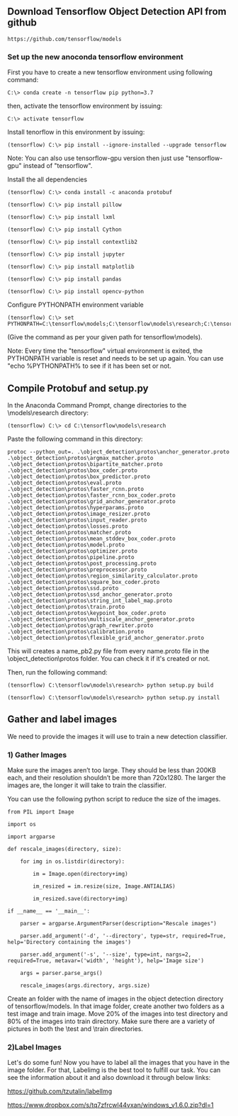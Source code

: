 ## Download Tensorflow Object Detection API from github

    https://github.com/tensorflow/models

### Set up the new anoconda tensorflow environment

First you have to create a new tensorflow environment using following command:

    C:\> conda create -n tensorflow pip python=3.7

then, activate the tensorflow environment by issuing:

    C:\> activate tensorflow

Install tenorflow in this environment by issuing:

    (tensorflow) C:\> pip install --ignore-installed --upgrade tensorflow

Note: You can also use tensorflow-gpu version then just use "tensorflow-gpu" instead of "tensorflow".

Install the all dependencies

    (tensorflow) C:\> conda install -c anaconda protobuf

    (tensorflow) C:\> pip install pillow

    (tensorflow) C:\> pip install lxml

    (tensorflow) C:\> pip install Cython

    (tensorflow) C:\> pip install contextlib2

    (tensorflow) C:\> pip install jupyter

    (tensorflow) C:\> pip install matplotlib

    (tensorflow) C:\> pip install pandas

    (tensorflow) C:\> pip install opencv-python

Configure PYTHONPATH environment variable

    (tensorflow) C:\> set PYTHONPATH=C:\tensorflow\models;C:\tensorflow\models\research;C:\tensorflow\models\research\slim

(Give the command as per your given path for tensorflow\models). 

Note: Every time the "tensorflow" virtual environment is exited, the PYTHONPATH variable is reset and needs to be set up again. You can use "echo %PYTHONPATH% to see if it has been set or not.

## Compile Protobuf and setup.py

In the Anaconda Command Prompt, change directories to the \models\research directory:

    (tensorflow) C:\> cd C:\tensorflow\models\research

Paste the following command in this directory:

    protoc --python_out=. .\object_detection\protos\anchor_generator.proto .\object_detection\protos\argmax_matcher.proto .\object_detection\protos\bipartite_matcher.proto        .\object_detection\protos\box_coder.proto .\object_detection\protos\box_predictor.proto .\object_detection\protos\eval.proto .\object_detection\protos\faster_rcnn.proto        .\object_detection\protos\faster_rcnn_box_coder.proto .\object_detection\protos\grid_anchor_generator.proto .\object_detection\protos\hyperparams.proto               .\object_detection\protos\image_resizer.proto .\object_detection\protos\input_reader.proto .\object_detection\protos\losses.proto .\object_detection\protos\matcher.proto .\object_detection\protos\mean_stddev_box_coder.proto .\object_detection\protos\model.proto .\object_detection\protos\optimizer.proto .\object_detection\protos\pipeline.proto .\object_detection\protos\post_processing.proto .\object_detection\protos\preprocessor.proto .\object_detection\protos\region_similarity_calculator.proto .\object_detection\protos\square_box_coder.proto .\object_detection\protos\ssd.proto .\object_detection\protos\ssd_anchor_generator.proto .\object_detection\protos\string_int_label_map.proto .\object_detection\protos\train.proto .\object_detection\protos\keypoint_box_coder.proto .\object_detection\protos\multiscale_anchor_generator.proto .\object_detection\protos\graph_rewriter.proto .\object_detection\protos\calibration.proto .\object_detection\protos\flexible_grid_anchor_generator.proto

This will creates a name_pb2.py file from every name.proto file in the \object_detection\protos folder. You can check it if it's created or not.

Then, run the following command:

    (tensorflow) C:\tensorflow\models\research> python setup.py build

    (tensorflow) C:\tensorflow\models\research> python setup.py install


## Gather and label images

We need to provide the images it will use to train a new detection classifier.

### 1) Gather Images

Make sure the images aren’t too large. They should be less than 200KB each, and their resolution shouldn’t be more than 720x1280. The larger the images are, the longer it will take to train the classifier. 

You can use the following python script to reduce the size of the images.


    from PIL import Image

    import os

    import argparse

    def rescale_images(directory, size):
    
        for img in os.listdir(directory):
        
            im = Image.open(directory+img)
            
            im_resized = im.resize(size, Image.ANTIALIAS)
            
            im_resized.save(directory+img)
            
    if __name__ == '__main__':
    
        parser = argparse.ArgumentParser(description="Rescale images")
        
        parser.add_argument('-d', '--directory', type=str, required=True, help='Directory containing the images')
        
        parser.add_argument('-s', '--size', type=int, nargs=2, required=True, metavar=('width', 'height'), help='Image size')
        
        args = parser.parse_args()
        
        rescale_images(args.directory, args.size)
    
    
Create an folder with the name of images in the object detection directory of tensorflow/models. In that image folder, create another two folders as a test image and train image. Move 20% of the images into test directory and 80% of the images into train directory. Make sure there are a variety of pictures in both the \test and \train directories.

### 2)Label Images

Let's do some fun! Now you have to label all the images that you have in the image folder. For that, Labelimg is the best tool to fulfill our task. 
You can see the information about it and also download it through below links:

https://github.com/tzutalin/labelImg

https://www.dropbox.com/s/tq7zfrcwl44vxan/windows_v1.6.0.zip?dl=1
    
    
    
    
    
    
    
    
    
    
    
    
    
    
    
    
    
    
    
    
    
    
    
    
    
    
    
    
    
    
    
    
    
    
    



